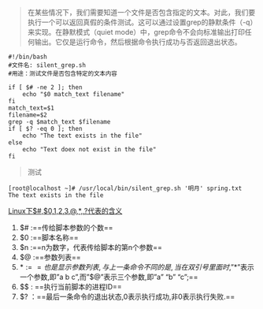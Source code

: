 
> 在某些情况下，我们需要知道一个文件是否包含指定的文本。对此，我们要执行一个可以返回真假的条件测试。这可以通过设置grep的静默条件（-q）来实现。在静默模式（quiet mode）中，grep命令不会向标准输出打印任何输出。它仅是运行命令，然后根据命令执行成功与否返回退出状态。
```
#!/bin/bash
#文件名: silent_grep.sh
#用途：测试文件是否包含特定的文本内容

if [ $# -ne 2 ]; then
    echo "$0 match_text filename"
fi
match_text=$1
filename=$2
grep -q $match_text $filename
if [ $? -eq 0 ]; then
    echo "The text exists in the file"
else
    echo "Text doex not exist in the file"
fi

```

> 测试
```
[root@localhost ~]# /usr/local/bin/silent_grep.sh '明月' spring.txt 
The text exists in the file
```

[Linux下$#,$0,$1,$2,$3,$@,$*,$$,$?代表的含义](https://blog.csdn.net/xiangwanpeng/article/details/78664764)

1. $# :==传给脚本参数的个数==
2. $0 :==脚本名称==
3. $n :==n为数字，代表传给脚本的第n个参数==
4. $@ :==参数列表==
5. $* :==也是显示参数列表,与上一条命令不同的是,当在双引号里面时,”$*”表示一个参数,即”a b c”,而”$@”表示三个参数,即”a” “b” “c”;==
6. $$ : ==执行当前脚本的进程ID==
7. $? ：==最后一条命令的退出状态,0表示执行成功,非0表示执行失败.==

